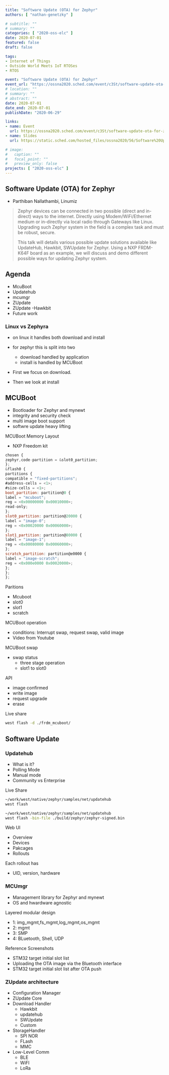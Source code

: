 ```yaml
---
title: "Software Update (OTA) for Zephyr"
authors: [ "nathan-genetzky" ]

# subtitle: ""
# summary: ""
categories: [ "2020-oss-elc" ]
date: 2020-07-01
featured: false
draft: false

tags:
- Internet of Things
- Outside World Meets IoT RTOSes
- RTOS

event: "Software Update (OTA) for Zephyr"
event_url: "https://ossna2020.sched.com/event/c3St/software-update-ota-for-zephyr-parthiban-nallathambi-linumiz"
# location: ""
# summary: ""
# abstract: ""
date: 2020-07-01
date_end: 2020-07-01
publishDate: "2020-06-29"

links:
- name: Event
  url: https://ossna2020.sched.com/event/c3St/software-update-ota-for-zephyr-parthiban-nallathambi-linumiz
- name: Slides
  url: https://static.sched.com/hosted_files/ossna2020/56/Software%20Update%20%28OTA%29%20for%20Zephyr.pdf

# image:
#   caption: ""
#   focal_point: ""
#   preview_only: false
projects: [ "2020-oss-elc" ]
---
```


## Software Update (OTA) for Zephyr

- Parthiban Nallathambi, Linumiz

> Zephyr devices can be connected in two possible (direct and in-direct) ways to the internet. Directly using Modem/WiFi/Ethernet medium or in-directly via local radio through Gateways like Linux. Upgrading such Zephyr system in the field is a complex task and must be robust, secure.
>
> This talk will details various possible update solutions available like UpdateHub, Hawkbit, SWUpdate for Zephyr. Using a NXP FRDM-K64F board as an example, we will discuss and demo different possible ways for updating Zephyr system.

## Agenda

- McuBoot
- Updatehub
- mcumgr
- ZUpdate
- ZUpdate -Hawkbit
- Future work

### Linux vs Zephyra

- on linux it handles both download and install
- for zephyr this is split into two
  - download handled by application
  - install is handled by MCUBoot

- First we focus on download.
- Then we look at install

## MCUBoot

- Bootloader for Zephyr and mynewt
- integrity and security check
- multi image boot support
- softwre update heavy lifting

MCUBoot Memory Layout

- NXP Freedom kit

```javascript
chosen {
zephyr,code-partition = &slot0_partition;
};
&flash0 {
partitions {
compatible = "fixed-partitions";
#address-cells = <1>;
#size-cells = <1>;
boot_partition: partition@0 {
label = "mcuboot";
reg = <0x00000000 0x00010000>;
read-only;
};
slot0_partition: partition@20000 {
label = "image-0";
reg = <0x00020000 0x00060000>;
};
slot1_partition: partition@80000 {
label = "image-1";
reg = <0x00080000 0x00060000>;
};
scratch_partition: partition@e0000 {
label = "image-scratch";
reg = <0x000e0000 0x00020000>;
};
};
};
```

Paritions

- Mcuboot
- slot0
- slot1
- scratch

MCUBoot operation

- conditions: Interrupt swap, request swap, valid image
- Video from Youtube

MCUBoot swap

- swap status
  - three stage operation
  - slot1 to slot0

API

- image confirmed
- write image
- request upgrade
- erase

Live share

```sh
west flash -d ./frdm_mcuboot/
```

## Software Update

### Updatehub

- What is it?
- Polling Mode
- Manual mode
- Community vs Enterprise

Live Share

```sh
~/work/west/native/zephyr/samples/net/updatehub
west flash

~/work/west/native/zephyr/samples/net/updatehub
west flash -bin-file ./build/zephyr/zephyr-signed.bin
```

Web UI

- Overview
- Devices
- Pakcages
- Rollouts

Each rollout has

- UID, version, hardware

### MCUmgr

- Management library for Zephyr and mynewt
- OS and hwardware agnostic

Layered modular design

- 1: img_mgmt,fs_mgmt,log_mgmt,os_mgmt
- 2: mgmt
- 3: SMP
- 4: BLuetooth, Shell, UDP

Reference Screenshots

- STM32 target initial slot list
- Uploading the OTA image via the Bluetooth interface
- STM32 target initial slot list after OTA push

### ZUpdate architecture

- Configuration Manager
- ZUpdate Core
- Download Handler
  - Hawkbit
  - updatehub
  - SWUpdate
  - Custom
- StorageHandler
  - SPI NOR
  - FLash
  - MMC
- Low-Level Comm
  - BLE
  - WiFI
  - LoRa
